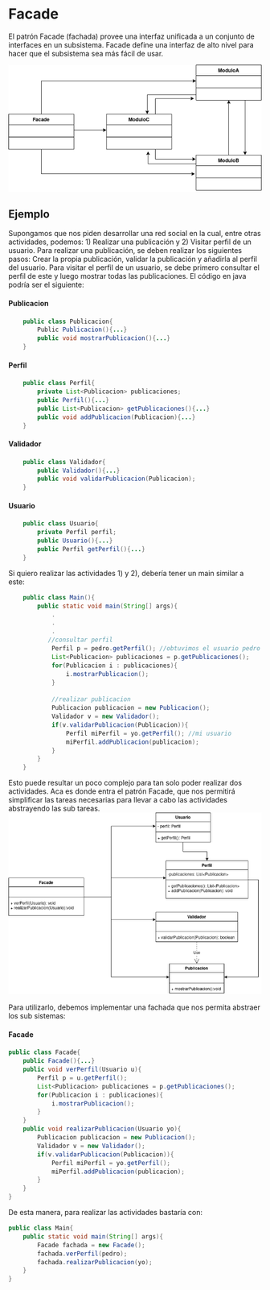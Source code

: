 # Facade
El patrón Facade (fachada) provee una interfaz unificada a un conjunto de interfaces en un subsistema. Facade define una interfaz de alto nivel para hacer que el subsistema sea más fácil de usar.

![FacadeUML](Facade.png)

## Ejemplo
Supongamos que nos piden desarrollar una red social en la cual, entre otras actividades, podemos: 1) Realizar una publicación y 2) Visitar perfil de un usuario.
Para realizar una publicación, se deben realizar los siguientes pasos: Crear la propia publicación, validar la publicación y añadirla al perfil del usuario.
Para visitar el perfil de un usuario, se debe primero consultar el perfil de este y luego mostrar todas las publicaciones.
El código en java podría ser el siguiente:

#### Publicacion
```java
    public class Publicacion{
        Public Publicacion(){...}
        public void mostrarPublicacion(){...}
    }
```
#### Perfil
```java
    public class Perfil{
        private List<Publicacion> publicaciones;
        public Perfil(){...}
        public List<Publicacion> getPublicaciones(){...}
        public void addPublicacion(Publicacion){...}
    }
```
#### Validador
```java
    public class Validador{
        public Validador(){...}
        public void validarPublicacion(Publicacion);
    }
```
#### Usuario
```java
    public class Usuario{
        private Perfil perfil;
        public Usuario(){...}
        public Perfil getPerfil(){...}
    }
```
Si quiero realizar las actividades 1) y 2), debería tener un main similar a este:
```java
    public class Main(){
        public static void main(String[] args){
            .
            .
            .
           //consultar perfil
            Perfil p = pedro.getPerfil(); //obtuvimos el usuario pedro de alguna manera
            List<Publicacion> publicaciones = p.getPublicaciones();
            for(Publicacion i : publicaciones){
                i.mostrarPublicacion();
            }
            
            //realizar publicacion
            Publicacion publicacion = new Publicacion();
            Validador v = new Validador();
            if(v.validarPublicacion(Publicacion)){
                Perfil miPerfil = yo.getPerfil(); //mi usuario
                miPerfil.addPublicacion(publicacion);
            }
        }
    }
```
Esto puede resultar un poco complejo para tan solo poder realizar dos actividades. Aca es donde entra el patrón Facade, que nos permitirá simplificar las tareas necesarias para llevar a cabo las actividades abstrayendo las sub tareas.
![RedUML](Red.png)

Para utilizarlo, debemos implementar una fachada que nos permita abstraer los sub sistemas:
#### Facade
```java
public class Facade{
    public Facade(){...}
    public void verPerfil(Usuario u){
        Perfil p = u.getPerfil();
        List<Publicacion> publicaciones = p.getPublicaciones();
        for(Publicacion i : publicaciones){
            i.mostrarPublicacion();
        }
    }
    public void realizarPublicacion(Usuario yo){
        Publicacion publicacion = new Publicacion();
        Validador v = new Validador();
        if(v.validarPublicacion(Publicacion)){
            Perfil miPerfil = yo.getPerfil();
            miPerfil.addPublicacion(publicacion);
        }
    }
}
```
De esta manera, para realizar las actividades bastaría con:
```java
public class Main{
    public static void main(String[] args){
        Facade fachada = new Facade();
        fachada.verPerfil(pedro);
        fachada.realizarPublicacion(yo);
    }
}
```
